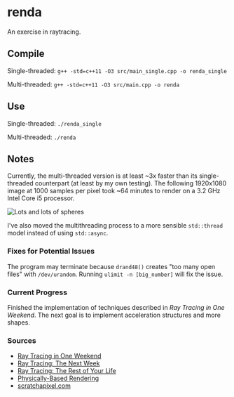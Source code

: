# renda
An exercise in raytracing.

## Compile
Single-threaded: `g++ -std=c++11 -O3 src/main_single.cpp -o renda_single`

Multi-threaded: `g++ -std=c++11 -O3 src/main.cpp -o renda`

## Use
Single-threaded: `./renda_single`

Multi-threaded: `./renda`

## Notes
Currently, the multi-threaded version is at least ~3x faster than its
single-threaded counterpart (at least by my own testing). The following
1920x1080 image at 1000 samples per pixel took ~64 minutes to render on a 3.2 GHz Intel Core i5 processor.

![Lots and lots of spheres](https://i.imgur.com/zhEihdD.jpg)


I've also moved the multithreading process to a more sensible `std::thread` model
instead of using `std::async`.

### Fixes for Potential Issues
The program may terminate because `drand48()` creates "too many open
files" with `/dev/urandom`. Running `ulimit -n [big_number]` will fix the
issue.

### Current Progress
Finished the implementation of techniques described in _Ray Tracing in One
Weekend_. The next goal is to implement acceleration structures and more shapes.

### Sources
- [Ray Tracing in One Weekend](https://github.com/petershirley/raytracinginoneweekend)
- [Ray Tracing: The Next Week](https://github.com/petershirley/raytracingthenextweek)
- [Ray Tracing: The Rest of Your Life](https://github.com/petershirley/raytracingtherestofyourlife)
- [Physically-Based Rendering](http://www.pbr-book.org/3ed-2018/contents.html)
- [scratchapixel.com](scratchapixel.com)
